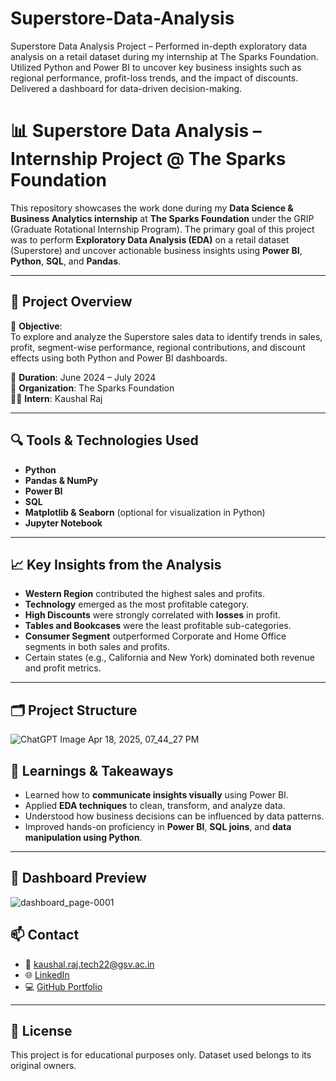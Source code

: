 # Superstore-Data-Analysis
Superstore Data Analysis Project – Performed in-depth exploratory data analysis on a retail dataset during my internship at The Sparks Foundation. Utilized Python and Power BI to uncover key business insights such as regional performance, profit-loss trends, and the impact of discounts. Delivered a dashboard for data-driven decision-making.

# 📊 Superstore Data Analysis – Internship Project @ The Sparks Foundation

This repository showcases the work done during my **Data Science & Business Analytics internship** at **The Sparks Foundation** under the GRIP (Graduate Rotational Internship Program). The primary goal of this project was to perform **Exploratory Data Analysis (EDA)** on a retail dataset (Superstore) and uncover actionable business insights using **Power BI**, **Python**, **SQL**, and **Pandas**.

---

## 🚀 Project Overview

🧠 **Objective**:  
To explore and analyze the Superstore sales data to identify trends in sales, profit, segment-wise performance, regional contributions, and discount effects using both Python and Power BI dashboards.

📅 **Duration**: June 2024 – July 2024  
🏢 **Organization**: The Sparks Foundation  
🧑‍💻 **Intern**: Kaushal Raj

---

## 🔍 Tools & Technologies Used

- **Python**
- **Pandas & NumPy**
- **Power BI**
- **SQL**
- **Matplotlib & Seaborn** (optional for visualization in Python)
- **Jupyter Notebook**

---

## 📈 Key Insights from the Analysis

- **Western Region** contributed the highest sales and profits.
- **Technology** emerged as the most profitable category.
- **High Discounts** were strongly correlated with **losses** in profit.
- **Tables and Bookcases** were the least profitable sub-categories.
- **Consumer Segment** outperformed Corporate and Home Office segments in both sales and profits.
- Certain states (e.g., California and New York) dominated both revenue and profit metrics.

---

## 🗂️ Project Structure


![ChatGPT Image Apr 18, 2025, 07_44_27 PM](https://github.com/user-attachments/assets/5e61a457-4429-4278-b56f-ce4db1852d1c)





## 🧠 Learnings & Takeaways

- Learned how to **communicate insights visually** using Power BI.
- Applied **EDA techniques** to clean, transform, and analyze data.
- Understood how business decisions can be influenced by data patterns.
- Improved hands-on proficiency in **Power BI**, **SQL joins**, and **data manipulation using Python**.

---

## 📸 Dashboard Preview
![dashboard_page-0001](https://github.com/user-attachments/assets/d6a4a700-dfdb-40d2-97c5-aa3bd2333f53)


## 📫 Contact

- 📧 kaushal.raj.tech22@gsv.ac.in  
- 🌐 [LinkedIn](https://linkedin.com/in/kaushal-raj21)  
- 💻 [GitHub Portfolio](https://github.com/Kaushalraj27)

---

## 📜 License

This project is for educational purposes only. Dataset used belongs to its original owners.

